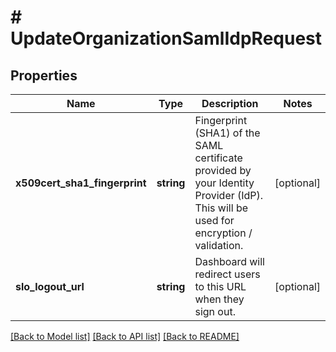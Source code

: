 # # UpdateOrganizationSamlIdpRequest

## Properties

Name | Type | Description | Notes
------------ | ------------- | ------------- | -------------
**x509cert_sha1_fingerprint** | **string** | Fingerprint (SHA1) of the SAML certificate provided by your Identity Provider (IdP). This will be used for encryption / validation. | [optional]
**slo_logout_url** | **string** | Dashboard will redirect users to this URL when they sign out. | [optional]

[[Back to Model list]](../../README.md#models) [[Back to API list]](../../README.md#endpoints) [[Back to README]](../../README.md)
